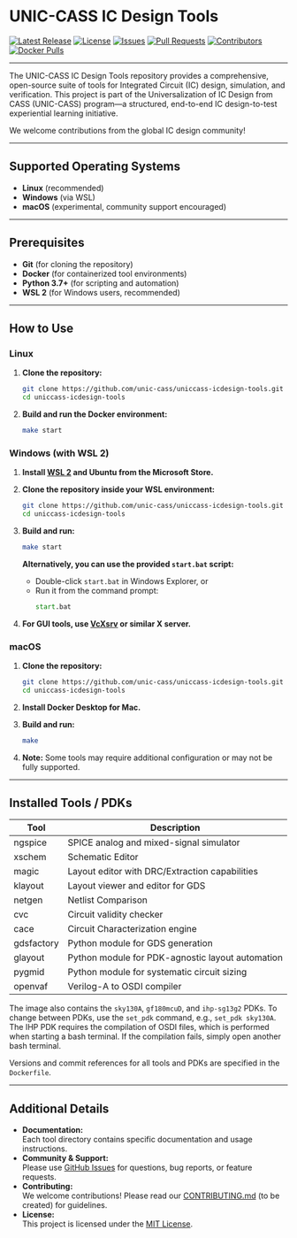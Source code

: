 # UNIC-CASS IC Design Tools

[![Latest Release](https://img.shields.io/github/v/release/unic-cass/uniccass-icdesign-tools?style=for-the-badge)](https://github.com/unic-cass/uniccass-icdesign-tools/releases)
[![License](https://img.shields.io/github/license/unic-cass/uniccass-icdesign-tools?style=for-the-badge)](LICENSE)
[![Issues](https://img.shields.io/github/issues/unic-cass/uniccass-icdesign-tools?style=for-the-badge)](https://github.com/unic-cass/uniccass-icdesign-tools/issues)
[![Pull Requests](https://img.shields.io/github/issues-pr/unic-cass/uniccass-icdesign-tools?style=for-the-badge)](https://github.com/unic-cass/uniccass-icdesign-tools/pulls)
[![Contributors](https://img.shields.io/github/contributors/unic-cass/uniccass-icdesign-tools?style=for-the-badge)](https://github.com/unic-cass/uniccass-icdesign-tools/graphs/contributors)
[![Docker Pulls](https://img.shields.io/docker/pulls/isaiassh/unic-cass-tools?style=for-the-badge)](https://hub.docker.com/repository/docker/isaiassh/unic-cass-tools/general)

---

The UNIC-CASS IC Design Tools repository provides a comprehensive, open-source suite of tools for Integrated Circuit (IC) design, simulation, and verification. This project is part of the Universalization of IC Design from CASS (UNIC-CASS) program—a structured, end-to-end IC design-to-test experiential learning initiative.

We welcome contributions from the global IC design community!

---

## Supported Operating Systems

- **Linux** (recommended)
- **Windows** (via WSL)
- **macOS** (experimental, community support encouraged)

---

## Prerequisites

- **Git** (for cloning the repository)
- **Docker** (for containerized tool environments)
- **Python 3.7+** (for scripting and automation)
- **WSL 2** (for Windows users, recommended)

---

## How to Use

### Linux

1. **Clone the repository:**
   ```bash
   git clone https://github.com/unic-cass/uniccass-icdesign-tools.git
   cd uniccass-icdesign-tools
   ```

2. **Build and run the Docker environment:**
   ```bash
   make start
   ```

### Windows (with WSL 2)

1. **Install [WSL 2](https://docs.microsoft.com/en-us/windows/wsl/install) and Ubuntu from the Microsoft Store.**
2. **Clone the repository inside your WSL environment:**
   ```bash
   git clone https://github.com/unic-cass/uniccass-icdesign-tools.git
   cd uniccass-icdesign-tools
   ```

3. **Build and run:**
   ```bash
   make start
   ```
   **Alternatively, you can use the provided `start.bat` script:**
   - Double-click `start.bat` in Windows Explorer, or
   - Run it from the command prompt:
     ```cmd
     start.bat
     ```

4. **For GUI tools, use [VcXsrv](https://sourceforge.net/projects/vcxsrv/) or similar X server.**

### macOS

1. **Clone the repository:**
   ```bash
   git clone https://github.com/unic-cass/uniccass-icdesign-tools.git
   cd uniccass-icdesign-tools
   ```

2. **Install Docker Desktop for Mac.**
3. **Build and run:**
   ```bash
   make
   ```

4. **Note:** Some tools may require additional configuration or may not be fully supported.

---

## Installed Tools / PDKs

| Tool         | Description                                         |
|--------------|-----------------------------------------------------|
| ngspice      | SPICE analog and mixed-signal simulator             |
| xschem       | Schematic Editor                                    |
| magic        | Layout editor with DRC/Extraction capabilities      |
| klayout      | Layout viewer and editor for GDS                    |
| netgen       | Netlist Comparison                                  |
| cvc          | Circuit validity checker                            |
| cace         | Circuit Characterization engine                     |
| gdsfactory   | Python module for GDS generation                    |
| glayout      | Python module for PDK-agnostic layout automation    |
| pygmid       | Python module for systematic circuit sizing         |
| openvaf      | Verilog-A to OSDI compiler                          |

The image also contains the `sky130A`, `gf180mcuD`, and `ihp-sg13g2` PDKs. To change between PDKs, use the `set_pdk` command, e.g., `set_pdk sky130A`. The IHP PDK requires the compilation of OSDI files, which is performed when starting a bash terminal. If the compilation fails, simply open another bash terminal.

Versions and commit references for all tools and PDKs are specified in the `Dockerfile`.

---

## Additional Details

- **Documentation:**  
  Each tool directory contains specific documentation and usage instructions.
- **Community & Support:**  
  Please use [GitHub Issues](https://github.com/unic-cass/uniccass-icdesign-tools/issues) for questions, bug reports, or feature requests.
- **Contributing:**  
  We welcome contributions! Please read our [CONTRIBUTING.md](CONTRIBUTING.md) (to be created) for guidelines.
- **License:**  
  This project is licensed under the [MIT License](LICENSE).

